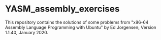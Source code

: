 # YASM_assembly_exercises
This repository contains the solutions of some problems from "x86-64 Assembly Language Programming with Ubuntu" by Ed Jorgensen, Version 1.1.40, January 2020.
